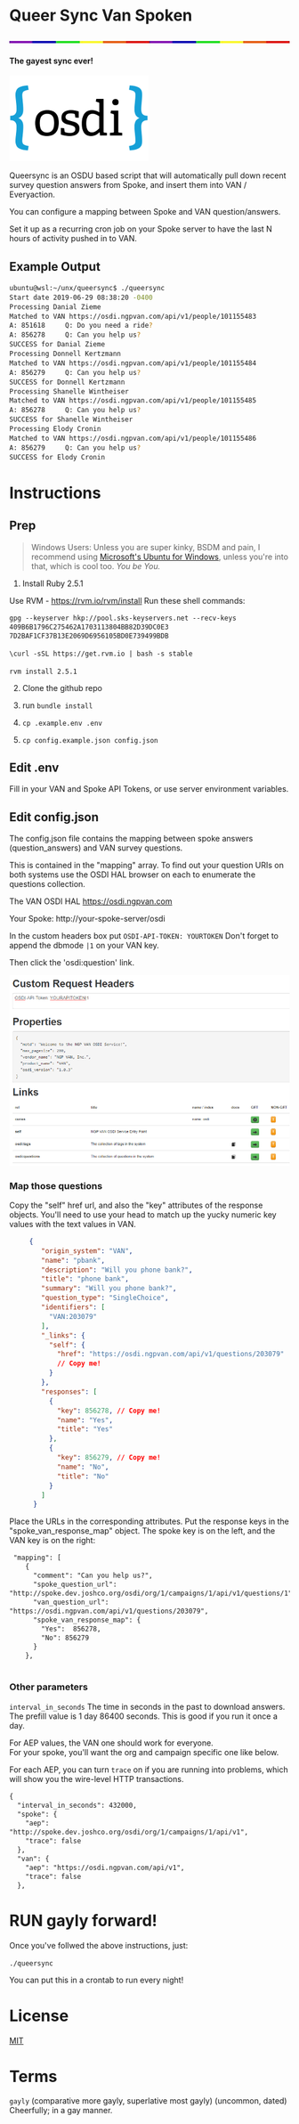 # Queer Sync Van Spoken
 ![](img/pride-strip-long.png)
#### The gayest sync ever!

<img src="img/osdi-small.png" float="right"/>

Queersync is an OSDU based script that will automatically pull down recent survey question answers from Spoke, and insert them into VAN / Everyaction.

You can configure a mapping between Spoke and VAN question/answers.
 
Set it up as a recurring cron job on your Spoke server to have the last N hours of activity pushed in to VAN.

## Example Output
```bash
ubuntu@wsl:~/unx/queersync$ ./queersync  
Start date 2019-06-29 08:38:20 -0400
Processing Danial Zieme
Matched to VAN https://osdi.ngpvan.com/api/v1/people/101155483
A: 851618     Q: Do you need a ride?
A: 856278     Q: Can you help us?
SUCCESS for Danial Zieme
Processing Donnell Kertzmann
Matched to VAN https://osdi.ngpvan.com/api/v1/people/101155484
A: 856279     Q: Can you help us?
SUCCESS for Donnell Kertzmann
Processing Shanelle Wintheiser
Matched to VAN https://osdi.ngpvan.com/api/v1/people/101155485
A: 856278     Q: Can you help us?
SUCCESS for Shanelle Wintheiser
Processing Elody Cronin
Matched to VAN https://osdi.ngpvan.com/api/v1/people/101155486
A: 856279     Q: Can you help us?
SUCCESS for Elody Cronin
```

# Instructions

## Prep

> Windows Users: Unless you are super kinky, BSDM and pain, I recommend using [Microsoft's Ubuntu for Windows](https://www.microsoft.com/en-us/p/ubuntu/9nblggh4msv6?activetab=pivot:overviewtab), unless you're into that, which is cool too.  _You be You._

1. Install Ruby 2.5.1

Use RVM - https://rvm.io/rvm/install
Run these shell commands:

```
gpg --keyserver hkp://pool.sks-keyservers.net --recv-keys 409B6B1796C275462A1703113804BB82D39DC0E3 7D2BAF1CF37B13E2069D6956105BD0E739499BDB

\curl -sSL https://get.rvm.io | bash -s stable

rvm install 2.5.1
```

2. Clone the github repo

3. run `bundle install`

3. `cp .example.env .env`

4. `cp config.example.json config.json`

## Edit .env

Fill in your VAN and Spoke API Tokens, or use server environment variables.

## Edit config.json

The config.json file contains the mapping between spoke answers (question_answers) and VAN survey questions.

This is contained in the "mapping" array.  To find out your question URIs on both systems use the OSDI HAL browser on each to enumerate the questions collection.  

The VAN OSDI HAL https://osdi.ngpvan.com

Your Spoke: http://your-spoke-server/osdi

In the custom headers box put `OSDI-API-TOKEN: YOURTOKEN`
Don't forget to append the dbmode `|1` on your VAN key.

Then click the 'osdi:question' link.

![](img/halbrowser.png)

### Map those questions
Copy the "self" href url, and also the "key" attributes of the response objects. You'll need to use your head to match up the yucky numeric key values with the text values in VAN.

```json
     {
        "origin_system": "VAN",
        "name": "pbank",
        "description": "Will you phone bank?",
        "title": "phone bank",
        "summary": "Will you phone bank?",
        "question_type": "SingleChoice",
        "identifiers": [
          "VAN:203079"
        ],
        "_links": {
          "self": {
            "href": "https://osdi.ngpvan.com/api/v1/questions/203079" 
            // Copy me!
          }
        }, 
        "responses": [
          {
            "key": 856278, // Copy me!
            "name": "Yes",
            "title": "Yes"
          },
          {
            "key": 856279, // Copy me!
            "name": "No",
            "title": "No"
          }
        ]
      }
```
Place the URLs in the corresponding attributes.  Put the response keys in the "spoke_van_response_map" object.  The spoke key is on the left, and the VAN key is on the right:

```
 "mapping": [
    {
      "comment": "Can you help us?",
      "spoke_question_url": "http://spoke.dev.joshco.org/osdi/org/1/campaigns/1/api/v1/questions/1",
      "van_question_url": "https://osdi.ngpvan.com/api/v1/questions/203079",
      "spoke_van_response_map": {
        "Yes":  856278,
        "No": 856279
      }
    },
 
```

### Other parameters

`interval_in_seconds` The time in seconds in the past to download answers.  The prefill value is 1 day 86400 seconds.  This is good if you run it once a day.

For AEP values, the VAN one should work for everyone.  
For your spoke, you'll want the org and campaign specific one like below.

For each AEP, you can turn `trace` on if you are running into problems, which will show you the wire-level HTTP transactions.

```
{
  "interval_in_seconds": 432000,
  "spoke": {
    "aep": "http://spoke.dev.joshco.org/osdi/org/1/campaigns/1/api/v1",
    "trace": false
  },
  "van": {
    "aep": "https://osdi.ngpvan.com/api/v1",
    "trace": false
  },
```

# RUN gayly forward!

Once you've follwed the above instructions, just:

`./queersync`

You can put this in a crontab to run every night!

# License

[MIT](./LICENSE)

# Terms

`gayly` (comparative more gayly, superlative most gayly) (uncommon, dated) Cheerfully; in a gay manner.

